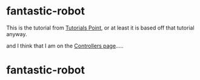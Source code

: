 # fantastic-robot
This is the tutorial from [Tutorials Point](http://www.tutorialspoint.com/angularjs/angularjs_overview.htm), or at least it is based off 
that tutorial anyway.

and I think that I am on the [Controllers page](http://www.tutorialspoint.com/angularjs/angularjs_controllers.htm).....

# fantastic-robot

